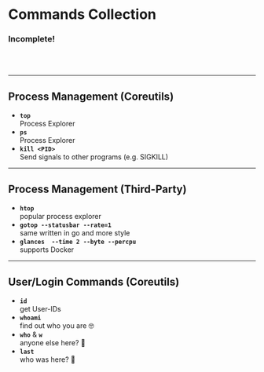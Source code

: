 <!-- .slide: class="chapter" -->
# Commands Collection
### Incomplete!
<br/><br/>

<!-- #### ... <span>|</span> `cd` <span>|</span> `ls` <span>|</span> `mkdir` <span>|</span> `rm` <span>|</span> ... -->

----

<!-- .slide: class="commands" -->
## Process Management (Coreutils)
* **`top`**<br/>Process Explorer
* **`ps`**<br/>Process Explorer
* **`kill <PID>`**<br/>Send signals to other programs (e.g. SIGKILL)

----

<!-- .slide: class="commands" -->
## Process Management (Third-Party)
* **`htop`**<br/>popular process explorer
* **`gotop --statusbar --rate=1`**<br/>same written in go and more style
* **`glances  --time 2 --byte --percpu`**<br/>supports Docker

----

<!-- .slide: class="commands" -->
## User/Login Commands (Coreutils)
* **`id`**<br/> get User-IDs
* **`whoami`**<br/> find out who you are 🤓
* **`who`** & **`w`**<br/> anyone else here? 👥
* **`last`**<br/> who was here? 📜